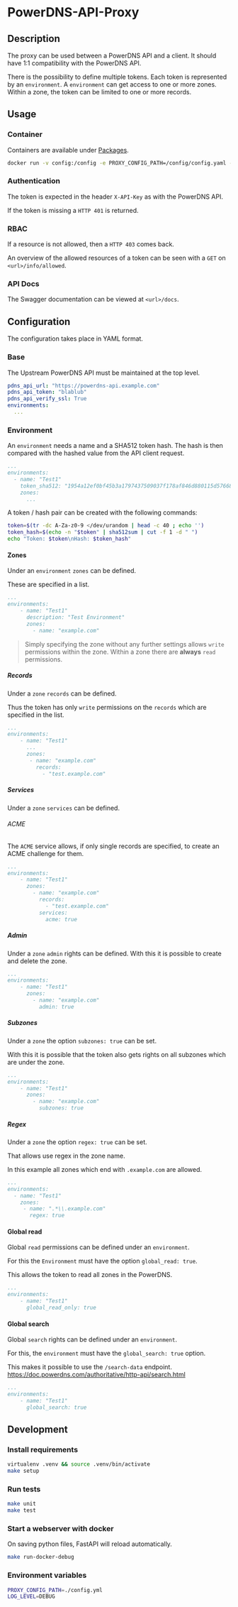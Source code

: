 # PowerDNS-API-Proxy

## Description

The proxy can be used between a PowerDNS API and a client.
It should have 1:1 compatibility with the PowerDNS API.

There is the possibility to define multiple tokens. Each token is represented by an `environment`.
A `environment` can get access to one or more zones.
Within a zone, the token can be limited to one or more records.

## Usage

### Container

Containers are available under [Packages](https://github.com/akquinet/powerdns-api-proxy/pkgs/container/powerdns-api-proxy).

```bash
docker run -v config:/config -e PROXY_CONFIG_PATH=/config/config.yaml -e LOG_LEVEL=WARNING ghcr.io/akquinet/powerdns-api-proxy:latest
```

### Authentication

The token is expected in the header `X-API-Key` as with the PowerDNS API.

If the token is missing a `HTTP 401` is returned.

### RBAC

If a resource is not allowed, then a `HTTP 403` comes back.

An overview of the allowed resources of a token can be seen with a `GET` on `<url>/info/allowed`.

### API Docs

The Swagger documentation can be viewed at `<url>/docs`.

## Configuration

The configuration takes place in YAML format.

### Base

The Upstream PowerDNS API must be maintained at the top level.

```yaml
pdns_api_url: "https://powerdns-api.example.com"
pdns_api_token: "blablub"
pdns_api_verify_ssl: True
environments:
  ...
```

### Environment

An `environment` needs a name and a SHA512 token hash.
The hash is then compared with the hashed value from the API client request.

```yaml
...
environments:
  - name: "Test1"
    token_sha512: "1954a12ef0bf45b3a1797437509037f178af846d880115d57668a8aaa05732deedcbbd02bfa296b4f4e043b437b733fd6131933cfdc0fb50c4cf7f9f2bdaa836"
    zones:
      ...
```

A token / hash pair can be created with the following commands:

```bash
token=$(tr -dc A-Za-z0-9 </dev/urandom | head -c 40 ; echo '')
token_hash=$(echo -n "$token" | sha512sum | cut -f 1 -d " ")
echo "Token: $token\nHash: $token_hash"
```

#### Zones

Under an `environment` `zones` can be defined.

These are specified in a list.

```yaml
...
environments:
    - name: "Test1"
      description: "Test Environment"
      zones:
        - name: "example.com"
```

> Simply specifying the zone without any further settings allows `write` permissions within the zone.
> Within a zone there are **always** `read` permissions.

##### Records

Under a `zone` `records` can be defined.

Thus the token has only `write` permissions on the `records` which are specified in the list.

```yaml
...
environments:
    - name: "Test1"
      ...
      zones:
       - name: "example.com"
         records:
           - "test.example.com"
```

##### Services

Under a `zone` `services` can be defined.

###### ACME

The `ACME` service allows, if only single records are specified, to create an ACME challenge for them.

```yaml
...
environments:
    - name: "Test1"
      zones:
        - name: "example.com"
          records:
            - "test.example.com"
          services:
            acme: true
```

##### Admin

Under a `zone` `admin` rights can be defined.
With this it is possible to create and delete the zone.

```yaml
...
environments:
    - name: "Test1"
      zones:
        - name: "example.com"
          admin: true
```

##### Subzones

Under a `zone` the option `subzones: true` can be set.

With this it is possible that the token also gets rights on all subzones which are under the zone.

```yaml
...
environments:
    - name: "Test1"
      zones:
        - name: "example.com"
          subzones: true
```


##### Regex

Under a `zone` the option `regex: true` can be set.

That allows use regex in the zone name.

In this example all zones which end with `.example.com` are allowed.

```YAML
...
environments:
  - name: "Test1"
    zones:
     - name: ".*\\.example.com"
       regex: true
```

#### Global read

Global `read` permissions can be defined under an `environment`.

For this the `Environment` must have the option `global_read: true`.

This allows the token to read all zones in the PowerDNS.

```yaml
...
environments:
    - name: "Test1"
      global_read_only: true
```

#### Global search

Global `search` rights can be defined under an `environment`.

For this, the `environment` must have the `global_search: true` option.

This makes it possible to use the `/search-data` endpoint.
<https://doc.powerdns.com/authoritative/http-api/search.html>

```yaml
...
environments:
    - name: "Test1"
      global_search: true
```

## Development

### Install requirements

```bash
virtualenv .venv && source .venv/bin/activate
make setup
```

### Run tests

```bash
make unit
make test
```

### Start a webserver with docker

On saving python files, FastAPI will reload automatically.

```bash
make run-docker-debug
```

### Environment variables

```bash
PROXY_CONFIG_PATH=./config.yml
LOG_LEVEL=DEBUG
```
